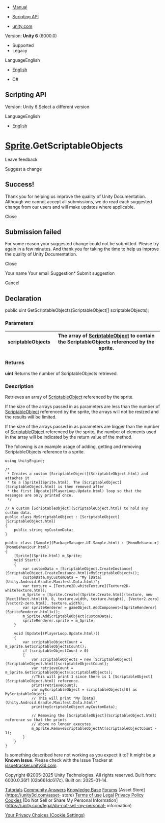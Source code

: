 [ ]()

  * [Manual](../Manual/index.html)
  * [Scripting API](../ScriptReference/index.html)

  * [unity.com](https://unity.com/)

Version: **Unity 6** (6000.0)

  * Supported
  * Legacy

LanguageEnglish

  * [English]()

  * C#

[ ](https://docs.unity3d.com)

## Scripting API

Version: Unity 6 Select a different version

LanguageEnglish

  * [English]()

#  [Sprite](Sprite.html).GetScriptableObjects

Leave feedback

Suggest a change

## Success!

Thank you for helping us improve the quality of Unity Documentation. Although
we cannot accept all submissions, we do read each suggested change from our
users and will make updates where applicable.

Close

## Submission failed

For some reason your suggested change could not be submitted. Please <a>try
again</a> in a few minutes. And thank you for taking the time to help us
improve the quality of Unity Documentation.

Close

Your name Your email Suggestion* Submit suggestion

Cancel

[ ]()

## Declaration

public uint GetScriptableObjects(ScriptableObject[] scriptableObjects);

### Parameters

scriptableObjects | The array of [ScriptableObject](ScriptableObject.html) to contain the ScriptableObjects referenced by the sprite.   
---|---  
  
### Returns

**uint** Returns the number of ScriptableObjects retrieved.

### Description

Retrieves an array of [ScriptableObject](ScriptableObject.html) referenced by
the sprite.

If the size of the arrays passed in as parameters are less than the number of
[ScriptableObject](ScriptableObject.html) referenced by the sprite, the arrays
will not be resized and the results will be limited.  
  
If the size of the arrays passed in as parameters are bigger than the number
of [ScriptableObject](ScriptableObject.html) referenced by the sprite, the
number of elements used in the array will be indicated by the return value of
the method.  
  
The following is an example usage of adding, getting and removing
ScriptableObjects reference to a sprite.

    
    
    using UnityEngine;  
      
    /*
     * Creates a custom [ScriptableObject](ScriptableObject.html) and attaches it
     * to a [Sprite](Sprite.html). The [ScriptableObject](ScriptableObject.html) is then removed after
     * the first [Update](PlayerLoop.Update.html) loop so that the messages are only printed once.
     */  
      
    // A custom [ScriptableObject](ScriptableObject.html) to hold any custom data.
    public class MyScriptableObject : [ScriptableObject](ScriptableObject.html)
    {
        public string myCustomData;
    }  
      
    public class [Sample](PackageManager.UI.Sample.html) : [MonoBehaviour](MonoBehaviour.html)
    {
        [Sprite](Sprite.html) m_Sprite;
        void Start()
        {
            var customData = [ScriptableObject.CreateInstance](ScriptableObject.CreateInstance.html)<MyScriptableObject>();
            customData.myCustomData = "My [Data](Unity.Android.Gradle.Manifest.Data.html)";
            var texture = [Texture2D.whiteTexture](Texture2D-whiteTexture.html);
            m_Sprite = [Sprite.Create](Sprite.Create.html)(texture, new [Rect](Rect.html)(0, 0, texture.width, texture.height), [Vector2.zero](Vector2-zero.html), texture.width);
            var spriteRenderer = gameObject.AddComponent<[SpriteRenderer](SpriteRenderer.html)>();
            m_Sprite.AddScriptableObject(customData);
            spriteRenderer.sprite = m_Sprite;
        }  
      
        void [Update](PlayerLoop.Update.html)()
        {
            var scriptableObjectCount = m_Sprite.GetScriptableObjectsCount();
            if (scriptableObjectCount > 0)
            {
                var scriptableObjects = new [ScriptableObject](ScriptableObject.html)[scriptableObjectCount];
                var retrieveCount = m_Sprite.GetScriptableObjects(scriptableObjects);
                //This will print 1 since there is 1 [ScriptableObject](ScriptableObject.html) reference.
                print(retrieveCount);
                var myScriptableObject = scriptableObjects[0] as MyScriptableObject;
                // This will print "My [Data](Unity.Android.Gradle.Manifest.Data.html)"
                print(myScriptableObject.myCustomData);  
      
                // Removing the [ScriptableObject](ScriptableObject.html) reference so that the prints
                // above no longer executes.
                m_Sprite.RemoveScriptableObjectAt(scriptableObjectCount - 1);
            }
        }
    }
    

Is something described here not working as you expect it to? It might be a
**Known Issue**. Please check with the Issue Tracker at
[issuetracker.unity3d.com](https://issuetracker.unity3d.com).

Copyright ©2005-2025 Unity Technologies. All rights reserved. Built from:
6000.0.36f1 (02b661dc617c). Built on: 2025-01-14.

[Tutorials](https://unity3d.com/learn) [Community
Answers](https://answers.unity3d.com) [Knowledge
Base](https://support.unity3d.com/hc/en-us)
[Forums](https://forum.unity3d.com) [Asset Store](https://unity3d.com/asset-
store) [Terms of use](https://docs.unity3d.com/Manual/TermsOfUse.html)
[Legal](https://unity.com/legal) [Privacy
Policy](https://unity.com/legal/privacy-policy)
[Cookies](https://unity.com/legal/cookie-policy) [Do Not Sell or Share My
Personal Information](https://unity.com/legal/do-not-sell-my-personal-
information)

[Your Privacy Choices (Cookie Settings)](javascript:void\(0\);)

